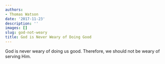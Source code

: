 ```yaml
---
authors:
- Thomas Watson
date: '2017-11-23'
description: ''
images: []
slug: god-not-weary
title: God is Never Weary of Doing Good
---
```


God is never weary of doing us good. Therefore, we should not be weary of serving Him.